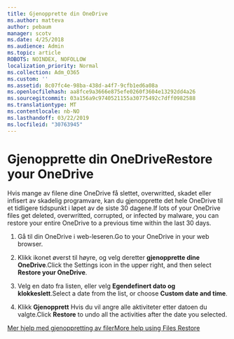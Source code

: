 ```yaml
---
title: Gjenopprette din OneDrive
ms.author: matteva
author: pebaum
manager: scotv
ms.date: 4/25/2018
ms.audience: Admin
ms.topic: article
ROBOTS: NOINDEX, NOFOLLOW
localization_priority: Normal
ms.collection: Adm_O365
ms.custom: ''
ms.assetid: 8c07fc4e-98ba-438d-a4f7-9cfb1ed6a08a
ms.openlocfilehash: aa8fce9a3666e875efe0260f3604e13292dd4a26
ms.sourcegitcommit: 03a156a9c9740521155a30775492c7dff0982588
ms.translationtype: MT
ms.contentlocale: nb-NO
ms.lasthandoff: 03/22/2019
ms.locfileid: "30763945"
---
```

# <a name="restore-your-onedrive"></a><span data-ttu-id="91e2e-102">Gjenopprette din OneDrive</span><span class="sxs-lookup"><span data-stu-id="91e2e-102">Restore your OneDrive</span></span>

<span data-ttu-id="91e2e-103">Hvis mange av filene dine OneDrive få slettet, overwritted, skadet eller infisert av skadelig programvare, kan du gjenopprette det hele OneDrive til et tidligere tidspunkt i løpet av de siste 30 dagene.</span><span class="sxs-lookup"><span data-stu-id="91e2e-103">If lots of your OneDrive files get deleted, overwritted, corrupted, or infected by malware, you can restore your entire OneDrive to a previous time within the last 30 days.</span></span>
  
1. <span data-ttu-id="91e2e-104">Gå til din OneDrive i web-leseren.</span><span class="sxs-lookup"><span data-stu-id="91e2e-104">Go to your OneDrive in your web browser.</span></span>
    
2. <span data-ttu-id="91e2e-105">Klikk ikonet øverst til høyre, og velg deretter **gjenopprette dine OneDrive**.</span><span class="sxs-lookup"><span data-stu-id="91e2e-105">Click the Settings icon in the upper right, and then select **Restore your OneDrive**.</span></span>
    
3. <span data-ttu-id="91e2e-106">Velg en dato fra listen, eller velg **Egendefinert dato og klokkeslett**.</span><span class="sxs-lookup"><span data-stu-id="91e2e-106">Select a date from the list, or choose **Custom date and time**.</span></span>
    
4. <span data-ttu-id="91e2e-107">Klikk **Gjenopprett** Hvis du vil angre alle aktiviteter etter datoen du valgte.</span><span class="sxs-lookup"><span data-stu-id="91e2e-107">Click **Restore** to undo all the activities after the date you selected.</span></span> 
    
[<span data-ttu-id="91e2e-108">Mer hjelp med gjenoppretting av filer</span><span class="sxs-lookup"><span data-stu-id="91e2e-108">More help using Files Restore</span></span>](https://go.microsoft.com/fwlink/?linkid=872874)
  


